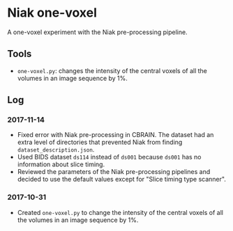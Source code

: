 # Niak one-voxel

A one-voxel experiment with the Niak pre-processing pipeline.

## Tools

* `one-voxel.py`: changes the intensity of the central voxels of all the volumes in an image sequence by 1%.

## Log

### 2017-11-14

* Fixed error with Niak pre-processing in CBRAIN. The dataset had an extra level of directories that prevented Niak from finding `dataset_description.json`.
* Used BIDS dataset `ds114` instead of `ds001` because `ds001` has no information about slice timing.
* Reviewed the parameters of the Niak pre-processing pipelines and decided to use the default values except for "Slice timing type scanner".

### 2017-10-31

* Created `one-voxel.py` to change the intensity of the central voxels of all the volumes in an image sequence by 1%.